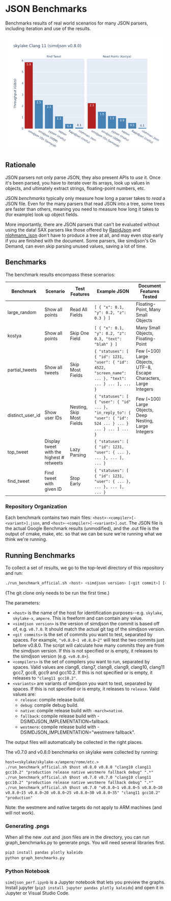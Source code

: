 # JSON Benchmarks

Benchmarks results of real world scenarios for many JSON parsers, including iteration and use of the results.

![Latest Benchark](v0.8.0/skylake-clang11.png)

## Rationale

JSON parsers not only parse JSON, they also present APIs to *use* it. Once it's been parsed, you have to iterate over its arrays, look up values in objects, and ultimately extract strings, floating-point numbers, etc.

JSON *benchmarks* typically only measure how long a parser takes to *read* a JSON file. Even for the many parsers that read JSON into a tree, some trees are faster than others, meaning you need to measure how long it takes to (for example) look up object fields.

More importantly, there are JSON parsers that can't be evaluated without using the data! SAX parsers like those offered by [RapidJson](https://rapidjson.org/md_doc_sax.html) and [nlohmann_json](https://github.com/nlohmann/json#sax-interface) don't have to produce a tree at all, and may even stop early if you are finished with the document. Some parsers, like simdjson's On Demand, can even skip parsing unused values, saving a lot of time.

## Benchmarks

The benchmark results encompass these scenarios:

| Benchmark | Scenario | Test Features | Example JSON | Document Features Tested |
|---|---|---|---|---|
| large_random     | Show all points | Read All Fields | `[ { "x": 0.1, "y": 0.2, "z": 0.3 } ]` | Floating-Point, Many Small Objects |
| kostya           | Show all points | Skip One Field  | `[ { "x": 0.1, "y": 0.2, "z": 0.3, "text": "blah" } ]`| Many Small Objects, Floating-Point |
| partial_tweets   | Show all tweets | Skip Most Fields | `{ "statuses": [ { "id": 1231, "user": { "id": 4522, "screen_name": ... }, "text": ... } ... ], ... }` | Few (~100) Large Objects, UTF-8, Escape Characters, Large Integers |
| distinct_user_id | Show user IDs | Nesting, Skip Most Fields | `{ "statuses": [ { "user": { "id" ... }, "in_reply_to": { "user": { "id": 524 ... } ... } ... } ... ] ... }` | Few (~100) Large Objects, Deep Nesting, Large Integers |
| top_tweet | Display tweet with the highest # retweets | Lazy Parsing | `{ "statuses": [ { "id": 1231, "user": { ... }, ... }, ... ], ... }` |
| find_tweet | Find tweet with given ID | Stop Early | `{ "statuses": [ { "id": 1231, "user": { ... }, ... }, ... ], ... }` |

### Repository Organization

Each benchmark contains two main files: `<host>-<compiler>[-<variant>].json`, and `<host>-<compiler>[-<variant>].out`. The JSON file is the actual Google Benchmark results (unmodified), and the .out file is the output of cmake, make, etc. so that we can be sure we're running what we think we're running.

## Running Benchmarks

To collect a set of results, we go to the top-level directory of this repository and run:

```bash
./run_benchmark_official.sh <host> <simdjson version> [<git commit>] [<compilers>] [<variants>]
```

(The git clone only needs to be run the first time.)

The parameters:

* `<host>` is the name of the host for identification purposes--e.g. `skylake`, `skylake-x`, `ampere`. This is freeform and can contain any value.
* `<simdjson version>` is the version of simdjson the commit is based off of, e.g. `v0.7.0`. It should match the actual git tag of the simdjson version.
* `<git commits>` is the set of commits you want to test, separated by spaces. For example, `"v0.8.0~1 v0.8.0~2"` will test the two commits just before v0.8.0. The script will calculate how many commits they are from the simdjson version. If this is not specified or is empty, it releases to the simdjson version (e.g. `<v0.8.0>`).
* `<compilers>` is the set of compilers you want to run, separated by spaces. Valid values are clang6, clang7, clang8, clang9, clang10, clang11 gcc7, gcc8, gcc9 and gcc10.2. If this is not specified or is empty, it releases to `"clang11 gcc10.2"`.
* `<variants>` are variants of simdjson you want to test, separated by spaces. If this is not specified or is empty, it releases to `release`. Valid values are:
  - `release`: compile release build.
  - `debug`: compile debug build.
  - `native`: compile release build with `-march=native`.
  - `fallback`: compile release build with -DSIMDJSON_IMPLEMENTATION=fallback.
  - `westmere`: compile release build with -DSIMDJSON_IMPLEMENTATION="westmere fallback".

The output files will automatically be collected in the right places.

The v0.7.0 and v0.8.0 benchmarks on skylake were collected by running:

```
host=<skylake/skylake-x/ampere/rome/etc.>
./run_benchmark_official.sh $host v0.8.0 v0.8.0 "clang10 clang11 gcc10.2" "production release native westmere fallback debug" ".*"
./run_benchmark_official.sh $host v0.7.0 v0.7.0 "clang10 clang11 gcc10.2" "production release native westmere fallback debug" ".*"
./run_benchmark_official.sh $host v0.7.0 "v0.8.0~1 v0.8.0~5 v0.8.0~10 v0.8.0~15 v0.8.0~20 v0.8.0~25 v0.8.0~30 v0.8.0~35" "clang11 gcc10.2" "production"
```

Note: the westmere and native targets do not apply to ARM machines (and will not work).

### Generating .pngs

When all the new .out and .json files are in the directory, you can run graph_benchmarks.py to generate pngs. You will need several libraries first.

```bash
pip3 install pandas plotly kaleido
python graph_benchmarks.py
```

### Python Notebook

`simdjson_perf.ipynb` is a Jupyter notebook that lets you preview the graphs. Install jupyter (`pip3 install jupyter pandas plotly kaleido`) and open it in Jupyter or Visual Studio Code.
